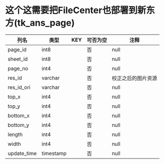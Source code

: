 # 这个这需要把FileCenter也部署到新东方(tk_ans_page)
| 列名   | 类型   | KEY  | 可否为空 | 注释   |
| ---- | ---- | ---- | ---- | ---- |
|page_id|int8||否|null|
|sheet_id|int8||否|null|
|page_no|int4||否|null|
|res_id|varchar||否|校正之后的图片资源|
|res_id_ori|varchar||否|null|
|top_x|int4||否|null|
|top_y|int4||否|null|
|bottom_x|int4||否|null|
|bottom_y|int4||否|null|
|length|int4||否|null|
|width|int4||否|null|
|update_time|timestamp||否|null|
